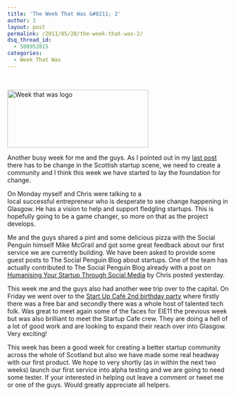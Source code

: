 ```yaml
---
title: 'The Week That Was &#8211; 2'
author: 1
layout: post
permalink: /2011/05/28/the-week-that-was-2/
dsq_thread_id:
  - 580952815
categories:
  - Week That Was
---
```

&nbsp;

<img class="alignright size-full wp-image-62" title="week that was" src="http://rookieoven.com/wp-content/uploads/2011/05/week-that-was-e1305987012779.png" alt="Week that was logo" width="320" height="131" />

Another busy week for me and the guys. As I pointed out in my [last post][1] there has to be change in the Scottish startup scene, we need to create a community and I think this week we have started to lay the foundation for change.

On Monday myself and Chris were talking to a local successful entrepreneur who is desperate to see change happening in Glasgow. He has a vision to help and support fledgling startups. This is hopefully going to be a game changer, so more on that as the project develops.

Me and the guys shared a pint and some delicious pizza with the Social Penguin himself Mike McGrail and got some great feedback about our first service we are currently building. We have been asked to provide some guest posts to The Social Penguin Blog about startups. One of the team has actually contributed to The Social Penguin Blog already with a post on [Humanising Your Startup Through Social Media][2] by Chris posted yesterday.

This week me and the guys also had another wee trip over to the capital. On Friday we went over to the [Start Up Café 2nd birthday party][3] where firstly there was a free bar and secondly there was a whole host of talented tech folk. Was great to meet again some of the faces for EIE11 the previous week but was also brilliant to meet the Startup Cafe crew. They are doing a hell of a lot of good work and are looking to expand their reach over into Glasgow. Very exciting!

This week has been a good week for creating a better startup community across the whole of Scotland but also we have made some real headway with our first product. We hope to very shortly (as in within the next two weeks) launch our first service into alpha testing and we are going to need some tester. If your interested in helping out leave a comment or tweet me or one of the guys. Would greatly appreciate all helpers.

 [1]: http://rookieoven.com/2011/05/26/time-for-change-in-scotland/ "Time for change in Scotland"
 [2]: http://thesocialpenguinblog.com/2011/05/27/humanising-your-startup-through-social-media-christopher-mccann/ "Humanising your Startup"
 [3]: http://startupcafe.co.uk/2011/05/28/work-hard-play-harder-celebrating-two-years-in-style/ "Startup Cafe Party"
